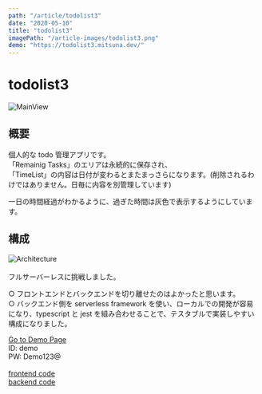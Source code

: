 ```yaml
---
path: "/article/todolist3"
date: "2020-05-10"
title: "todolist3"
imagePath: "/article-images/todolist3.png"
demo: "https://todolist3.mitsuna.dev/"
---
```


# todolist3

![MainView](/article-images/todolist3.png)

## 概要

個人的な todo 管理アプリです。  
「Remainig Tasks」のエリアは永続的に保存され、  
「TimeList」の内容は日付が変わるとまたまっさらになります。(削除されるわけではありません。日毎に内容を別管理しています)

一日の時間経過がわかるように、過ぎた時間は灰色で表示するようにしています。

## 構成

![Architecture](/article-images/todolist3-architecture.png) <br><br>
フルサーバーレスに挑戦しました。

○ フロントエンドとバックエンドを切り離せたのはよかったと思います。  
○ バックエンド側を serverless framework を使い、ローカルでの開発が容易になり、typescript と jest を組み合わせることで、テスタブルで実装しやすい構成になりました。

<a href="https://todolist3.mitsuna.dev/" target="_blanck">Go to Demo Page</a>  
ID: demo  
PW: Demo123@ <br><br>
[frontend code](https://github.com/maroon8021/todolist3)  
[backend code](https://github.com/maroon8021/todolist-serverside)
